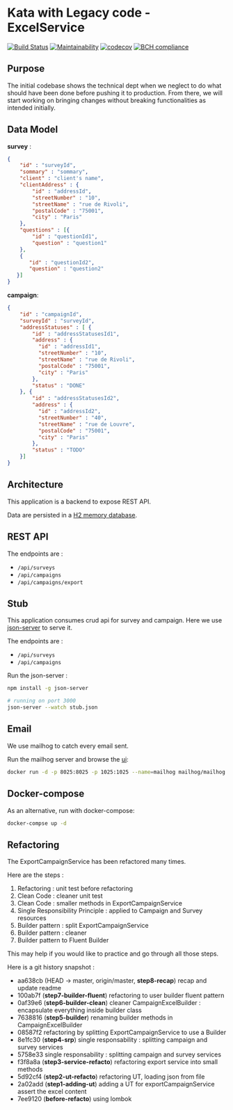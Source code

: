 # Kata with Legacy code - ExcelService

[![Build Status](https://travis-ci.org/newlight77/kata-legacy-excelservice.svg?branch=master)](https://travis-ci.org/newlight77/kata-legacy-excelservice)
[![Maintainability](https://api.codeclimate.com/v1/badges/0a7b2d54b65bab7fa33a/maintainability)](https://codeclimate.com/github/newlight77/kata-legacy-excelservice/maintainability)
[![codecov](https://codecov.io/gh/newlight77/kata-legacy-excelservice/branch/master/graph/badge.svg)](https://codecov.io/gh/newlight77/kata-legacy-excelservice)
[![BCH compliance](https://bettercodehub.com/edge/badge/newlight77/kata-legacy-excelservice?branch=master)](https://bettercodehub.com/)

## Purpose

The initial codebase shows the technical dept when we neglect to do what should have been done before pushing it to production. From there, we will start working on bringing changes without breaking functionalities as intended initially.

## Data Model

__survey__ :

```json
{
    "id" : "surveyId",
    "sommary" : "sommary",
    "client" : "client's name",
    "clientAddress" : {
        "id" : "addressId",
        "streetNumber" : "10",
        "streetName" : "rue de Rivoli",
        "postalCode" : "75001",
        "city" : "Paris"
    },
    "questions" : [{
        "id" : "questionId1",
        "question" : "question1"
    },
    {
       "id" : "questionId2",
       "question" : "question2"
   }]
}
```

__campaign__:

```json
{
    "id" : "campaignId",
    "surveyId" : "surveyId",
    "addressStatuses" : [ {
        "id" : "addressStatusesId1",
        "address" : {
          "id" : "addressId1",
          "streetNumber" : "10",
          "streetName" : "rue de Rivoli",
          "postalCode" : "75001",
          "city" : "Paris"
        },
        "status" : "DONE"
    }, {
        "id" : "addressStatusesId2",
        "address" : {
          "id" : "addressId2",
          "streetNumber" : "40",
          "streetName" : "rue de Louvre",
          "postalCode" : "75001",
          "city" : "Paris"
        },
        "status" : "TODO"
    }]
}
```

## Architecture

This application is a backend to expose REST API.

Data are persisted in a [H2 memory database](http://localhost:8080/h2-console).

## REST API

The endpoints are :

- `/api/surveys`
- `/api/campaigns`
- `/api/campaigns/export`

## Stub

This application consumes crud api for survey and campaign. Here we use [json-server](https://github.com/typicode/json-server#getting-started) to serve it.

The endpoints are :

- `/api/surveys`
- `/api/campaigns`

Run the json-server :

```bash
npm install -g json-server

# running on port 3000
json-server --watch stub.json

```

## Email

We use mailhog to catch every email sent.

Run the mailhog server and browse the [ui](http://localhost:8025/#):

```bash
docker run -d -p 8025:8025 -p 1025:1025 --name=mailhog mailhog/mailhog
```

## Docker-compose

As an alternative, run with docker-compose:

```bash
docker-compse up -d
```

## Refactoring

The ExportCampaignService has been refactored many times. 

Here are the steps :

1. Refactoring : unit test before refactoring
2. Clean Code : cleaner unit test
3. Clean Code : smaller methods in ExportCampaignService
4. Single Responsibility Principle : applied to Campaign and Survey resources
5. Builder pattern : split ExportCampaignService
6. Builder pattern : cleaner
7. Builder pattern to Fluent Builder

This may help if you would like to practice and go through all those steps. 

Here is a git history snapshot :

- aa638cb (HEAD -> master, origin/master, __step8-recap__) recap and update readme
- 100ab7f (__step7-builder-fluent__) refactoring to user builder fluent pattern
- 0af39e6 (__step6-builder-clean__) cleaner CampaignExcelBuilder : encapsulate everything inside builder class
- 7638816 (__step5-builder__) renaming builder methods in CampaignExcelBuilder
- 08587f2 refactoring by splitting ExportCampaignService to use a Builder
- 8e1fc30 (__step4-srp__) single responsability : splitting campaign and survey services
- 5758e33 single responsability : splitting campaign and survey services
- f3f8a8a (__step3-service-refacto__) refactoring export service into small methods
- 5d92cf4 (__step2-ut-refacto__) refactoring UT, loading json from file
- 2a02add (__step1-adding-ut__) adding a UT for exportCampaignService assert the excel content
- 7ee9120 (__before-refacto__) using lombok